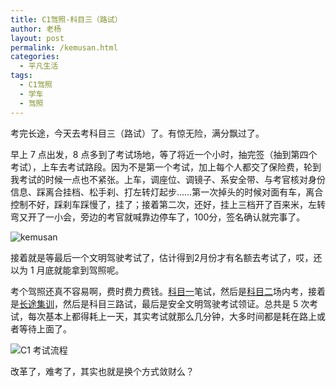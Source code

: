```yaml
---
title: C1驾照-科目三（路试）
author: 老杨
layout: post
permalink: /kemusan.html
categories:
  - 平凡生活
tags:
  - C1驾照
  - 学车
  - 驾照
---
```

考完长途，今天去考科目三（路试）了。有惊无险，满分飘过了。  


  
早上 7 点出发，8 点多到了考试场地，等了将近一个小时，抽完签（抽到第四个考试），上车去考试路段。因为不是第一个考试，加上每个人都交了保险费，轮到我考试的时候一点也不紧张。上车，调座位、调镜子、系安全带、与考官核对身份信息、踩离合挂档、松手刹、打左转灯起步……第一次掉头的时候对面有车，离合控制不好，踩刹车踩慢了，挂了；接着第二次，还好，挂上三档开了百来米，左转弯又开了一小会，旁边的考官就喊靠边停车了，100分，签名确认就完事了。

![ kemusan ][1]

接着就是等最后一个文明驾驶考试了，估计得到2月份才有名额去考试了，哎，还以为 1 月底就能拿到驾照呢。

考个驾照还真不容易啊，费时费力费钱。<a href="http://cyhour.com/lesson-one-of-learning-to-drive.html" target="_blank">科目一</a>笔试，然后是<a href="http://cyhour.com/kemuer-2014-11-16.html" target="_blank">科目二</a>场内考，接着是<a href="http://cyhour.com/pick-oranges.html" target="_blank">长途集训</a>，然后是科目三路试，最后是安全文明驾驶考试领证。总共是 5 次考试，每次基本上都得耗上一天，其实考试就那么几分钟，大多时间都是耗在路上或者等待上面了。

![ C1 考试流程 ][2]

改革了，难考了，其实也就是换个方式敛财么？

 [1]: http://cyhour.com/wp-content/uploads/2015/01/kemusan-gua.jpg
 [2]: http://cyhour.com/wp-content/uploads/2013/12/stop-at-subject-two.png